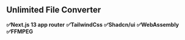 ## Unlimited File Converter

**✅Next.js 13 app router**
**✅TailwindCss**
**✅Shadcn/ui**
**✅WebAssembly**
**✅FFMPEG**

